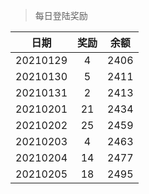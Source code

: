 > 每日登陆奖励


| 日期 |  奖励 | 余额 | 
|:----:|:----:|:----:|
| 20210129 |4  | 2406 |
| 20210130 |5  | 2411 |
| 20210131 |2  | 2413 |
| 20210201 |21  | 2434 |
| 20210202 |25  | 2459 |
| 20210203 |4  | 2463 |
| 20210204 |14  | 2477 |
| 20210205 |18  | 2495 |
